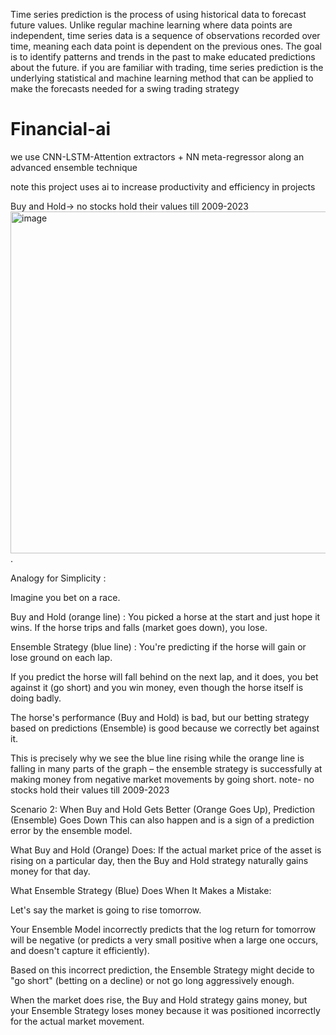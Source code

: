 Time series prediction is the process of using historical data to forecast future values. Unlike regular machine learning where data points are independent, time series data is a sequence of observations recorded over time, meaning each data point is dependent on the previous ones. The goal is to identify patterns and trends in the past to make educated predictions about the future.
if you are familiar with trading, time series prediction is the underlying statistical and machine learning method that can be applied to make the forecasts needed for a swing trading strategy


# Financial-ai
we use CNN-LSTM-Attention extractors + NN meta-regressor along an advanced ensemble technique

note this project uses ai to increase productivity and efficiency in projects 

Buy and Hold-> no stocks hold their values till 2009-2023 
<img width="1021" height="547" alt="image" src="https://github.com/user-attachments/assets/2ebe123f-8653-41b7-a14b-1b92ba9bd1f8" />.


Analogy for Simplicity :

Imagine you bet on a race.

Buy and Hold (orange line)  : You picked a horse at the start and just hope it wins. If the horse trips and falls (market goes down), you lose.

Ensemble Strategy (blue line) : You're predicting if the horse will gain or lose ground on each lap.

If you predict the horse will fall behind on the next lap, and it does, you bet against it (go short) and you win money, even though the horse itself is doing badly.

The horse's performance (Buy and Hold) is bad, but our betting strategy based on predictions (Ensemble) is good because we correctly bet against it.

This is precisely why we see the blue line rising while the orange line is falling in many parts of the graph – the ensemble strategy is successfully at making money from negative market movements by going short. note- no stocks hold their values till 2009-2023 

Scenario 2: When Buy and Hold Gets Better (Orange Goes Up), Prediction (Ensemble) Goes Down
This can also happen and is a sign of a prediction error by the ensemble model.

What Buy and Hold (Orange) Does: If the actual market price of the asset is rising on a particular day, then the Buy and Hold strategy naturally gains money for that day.

What Ensemble Strategy (Blue) Does When It Makes a Mistake:

Let's say the market is going to rise tomorrow.

Your Ensemble Model incorrectly predicts that the log return for tomorrow will be negative (or predicts a very small positive when a large one occurs, and doesn't capture it efficiently).

Based on this incorrect prediction, the Ensemble Strategy might decide to "go short" (betting on a decline) or not go long aggressively enough.

When the market does rise, the Buy and Hold strategy gains money, but your Ensemble Strategy loses money because it was positioned incorrectly for the actual market movement.

